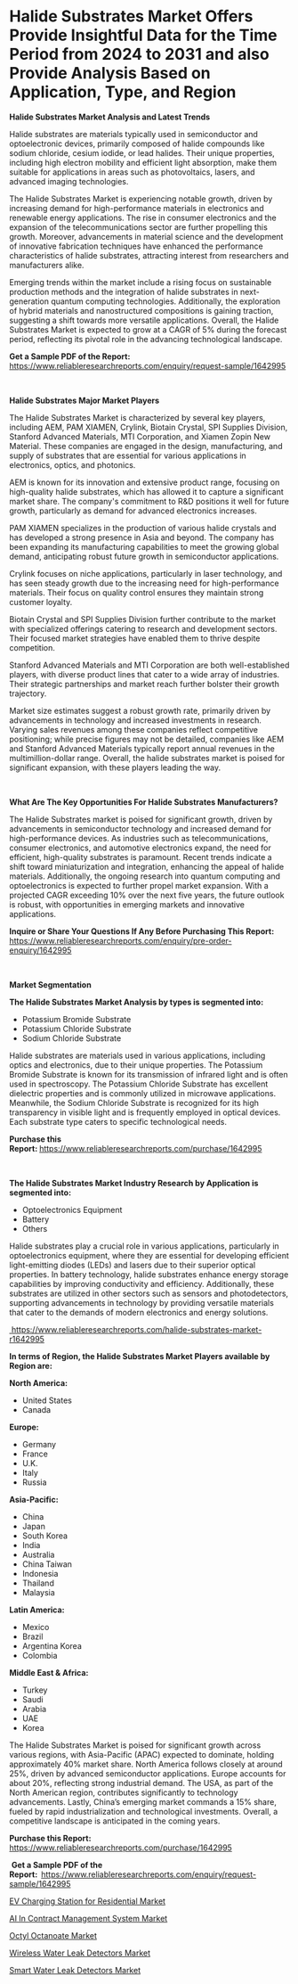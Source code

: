 <p><h1>Halide Substrates Market Offers Provide Insightful Data for the Time Period from 2024 to 2031 and also Provide Analysis Based on Application, Type, and Region</h1></p><p><strong>Halide Substrates Market Analysis and Latest Trends</strong></p>
<p><p>Halide substrates are materials typically used in semiconductor and optoelectronic devices, primarily composed of halide compounds like sodium chloride, cesium iodide, or lead halides. Their unique properties, including high electron mobility and efficient light absorption, make them suitable for applications in areas such as photovoltaics, lasers, and advanced imaging technologies.</p><p>The Halide Substrates Market is experiencing notable growth, driven by increasing demand for high-performance materials in electronics and renewable energy applications. The rise in consumer electronics and the expansion of the telecommunications sector are further propelling this growth. Moreover, advancements in material science and the development of innovative fabrication techniques have enhanced the performance characteristics of halide substrates, attracting interest from researchers and manufacturers alike.</p><p>Emerging trends within the market include a rising focus on sustainable production methods and the integration of halide substrates in next-generation quantum computing technologies. Additionally, the exploration of hybrid materials and nanostructured compositions is gaining traction, suggesting a shift towards more versatile applications. Overall, the Halide Substrates Market is expected to grow at a CAGR of 5% during the forecast period, reflecting its pivotal role in the advancing technological landscape.</p></p>
<p><strong>Get a Sample PDF of the Report:&nbsp;</strong> <a href="https://www.reliableresearchreports.com/enquiry/request-sample/1642995?utm_campaign=7&utm_medium=2&utm_source=Github&utm_content=ia&utm_term=23102024&utm_id=halide-substrates">https://www.reliableresearchreports.com/enquiry/request-sample/1642995</a></p>
<p>&nbsp;</p>
<p><strong>Halide Substrates Major Market Players</strong></p>
<p><p>The Halide Substrates Market is characterized by several key players, including AEM, PAM XIAMEN, Crylink, Biotain Crystal, SPI Supplies Division, Stanford Advanced Materials, MTI Corporation, and Xiamen Zopin New Material. These companies are engaged in the design, manufacturing, and supply of substrates that are essential for various applications in electronics, optics, and photonics.</p><p>AEM is known for its innovation and extensive product range, focusing on high-quality halide substrates, which has allowed it to capture a significant market share. The company's commitment to R&D positions it well for future growth, particularly as demand for advanced electronics increases.</p><p>PAM XIAMEN specializes in the production of various halide crystals and has developed a strong presence in Asia and beyond. The company has been expanding its manufacturing capabilities to meet the growing global demand, anticipating robust future growth in semiconductor applications.</p><p>Crylink focuses on niche applications, particularly in laser technology, and has seen steady growth due to the increasing need for high-performance materials. Their focus on quality control ensures they maintain strong customer loyalty.</p><p>Biotain Crystal and SPI Supplies Division further contribute to the market with specialized offerings catering to research and development sectors. Their focused market strategies have enabled them to thrive despite competition.</p><p>Stanford Advanced Materials and MTI Corporation are both well-established players, with diverse product lines that cater to a wide array of industries. Their strategic partnerships and market reach further bolster their growth trajectory.</p><p>Market size estimates suggest a robust growth rate, primarily driven by advancements in technology and increased investments in research. Varying sales revenues among these companies reflect competitive positioning; while precise figures may not be detailed, companies like AEM and Stanford Advanced Materials typically report annual revenues in the multimillion-dollar range. Overall, the halide substrates market is poised for significant expansion, with these players leading the way.</p></p>
<p>&nbsp;</p>
<p><strong>What Are The Key Opportunities For Halide Substrates Manufacturers?</strong></p>
<p><p>The Halide Substrates market is poised for significant growth, driven by advancements in semiconductor technology and increased demand for high-performance devices. As industries such as telecommunications, consumer electronics, and automotive electronics expand, the need for efficient, high-quality substrates is paramount. Recent trends indicate a shift toward miniaturization and integration, enhancing the appeal of halide materials. Additionally, the ongoing research into quantum computing and optoelectronics is expected to further propel market expansion. With a projected CAGR exceeding 10% over the next five years, the future outlook is robust, with opportunities in emerging markets and innovative applications.</p></p>
<p><strong>Inquire or Share Your Questions If Any Before Purchasing This Report:</strong> <a href="https://www.reliableresearchreports.com/enquiry/pre-order-enquiry/1642995?utm_campaign=7&utm_medium=2&utm_source=Github&utm_content=ia&utm_term=23102024&utm_id=halide-substrates">https://www.reliableresearchreports.com/enquiry/pre-order-enquiry/1642995</a></p>
<p>&nbsp;</p>
<p><strong>Market Segmentation</strong></p>
<p><strong>The Halide Substrates Market Analysis by types is segmented into:</strong></p>
<p><ul><li>Potassium Bromide Substrate</li><li>Potassium Chloride Substrate</li><li>Sodium Chloride Substrate</li></ul></p>
<p><p>Halide substrates are materials used in various applications, including optics and electronics, due to their unique properties. The Potassium Bromide Substrate is known for its transmission of infrared light and is often used in spectroscopy. The Potassium Chloride Substrate has excellent dielectric properties and is commonly utilized in microwave applications. Meanwhile, the Sodium Chloride Substrate is recognized for its high transparency in visible light and is frequently employed in optical devices. Each substrate type caters to specific technological needs.</p></p>
<p><strong>Purchase this Report:&nbsp;</strong><a href="https://www.reliableresearchreports.com/purchase/1642995?utm_campaign=7&utm_medium=2&utm_source=Github&utm_content=ia&utm_term=23102024&utm_id=halide-substrates">https://www.reliableresearchreports.com/purchase/1642995</a></p>
<p>&nbsp;</p>
<p><strong>The Halide Substrates Market Industry Research by Application is segmented into:</strong></p>
<p><ul><li>Optoelectronics Equipment</li><li>Battery</li><li>Others</li></ul></p>
<p><p>Halide substrates play a crucial role in various applications, particularly in optoelectronics equipment, where they are essential for developing efficient light-emitting diodes (LEDs) and lasers due to their superior optical properties. In battery technology, halide substrates enhance energy storage capabilities by improving conductivity and efficiency. Additionally, these substrates are utilized in other sectors such as sensors and photodetectors, supporting advancements in technology by providing versatile materials that cater to the demands of modern electronics and energy solutions.</p></p>
<p><a href="https://www.reliableresearchreports.com/halide-substrates-market-r1642995?utm_campaign=7&utm_medium=2&utm_source=Github&utm_content=ia&utm_term=23102024&utm_id=halide-substrates">&nbsp;https://www.reliableresearchreports.com/halide-substrates-market-r1642995</a></p>
<p><strong>In terms of Region, the Halide Substrates Market Players available by Region are:</strong></p>
<p>
    <p> <strong> North America: </strong>
        <ul>
            <li>United States</li>
            <li>Canada</li>
        </ul>
        </p> 
    <p> <strong> Europe: </strong>
        <ul>
            <li>Germany</li>
            <li>France</li>
            <li>U.K.</li>
            <li>Italy</li>
            <li>Russia</li>
        </ul>
        </p> 
    <p> <strong> Asia-Pacific: </strong>
        <ul>
            <li>China</li>
            <li>Japan</li>
            <li>South Korea</li>
            <li>India</li>
            <li>Australia</li>
            <li>China Taiwan</li>
            <li>Indonesia</li>
            <li>Thailand</li>
            <li>Malaysia</li>
        </ul>
        </p> 
    <p> <strong> Latin America: </strong>
        <ul>
            <li>Mexico</li>
            <li>Brazil</li>
            <li>Argentina Korea</li>
            <li>Colombia</li>
        </ul>
        </p> 
    <p> <strong> Middle East & Africa: </strong>
        <ul>
            <li>Turkey</li>
            <li>Saudi</li>
            <li>Arabia</li>
            <li>UAE</li>
            <li>Korea</li>
        </ul>
    </p>
    </p>
<p><p>The Halide Substrates Market is poised for significant growth across various regions, with Asia-Pacific (APAC) expected to dominate, holding approximately 40% market share. North America follows closely at around 25%, driven by advanced semiconductor applications. Europe accounts for about 20%, reflecting strong industrial demand. The USA, as part of the North American region, contributes significantly to technology advancements. Lastly, China’s emerging market commands a 15% share, fueled by rapid industrialization and technological investments. Overall, a competitive landscape is anticipated in the coming years.</p></p>
<p><strong>Purchase this Report: </strong><a href="https://www.reliableresearchreports.com/purchase/1642995?utm_campaign=7&utm_medium=2&utm_source=Github&utm_content=ia&utm_term=23102024&utm_id=halide-substrates">https://www.reliableresearchreports.com/purchase/1642995</a></p>
<p>&nbsp;<strong>Get a Sample PDF of the Report:&nbsp;&nbsp;</strong><a href="https://www.reliableresearchreports.com/enquiry/request-sample/1642995?utm_campaign=7&utm_medium=2&utm_source=Github&utm_content=ia&utm_term=23102024&utm_id=halide-substrates">https://www.reliableresearchreports.com/enquiry/request-sample/1642995</a></p>
<p><strong></strong></p>
<p><p><a href="https://github.com/MelgarBasny/Market-Research-Report-List-1/blob/main/ev-charging-station-for-residential-market.md?utm_campaign=7&utm_medium=2&utm_source=Github&utm_content=ia&utm_term=23102024&utm_id=halide-substrates">EV Charging Station for Residential Market</a></p><p><a href="https://www.linkedin.com/pulse/in-depth-ai-contract-management-system-market-review-size-share-azlge?utm_campaign=7&utm_medium=2&utm_source=Github&utm_content=ia&utm_term=23102024&utm_id=halide-substrates">AI In Contract Management System Market</a></p><p><a href="https://medium.com/@delorasywf/global-octyl-octanoate-market-focus-on-application-end-use-industry-type-equipment-and-region-b8768c5b6b74?utm_campaign=7&utm_medium=2&utm_source=Github&utm_content=ia&utm_term=23102024&utm_id=halide-substrates">Octyl Octanoate Market</a></p><p><a href="https://issuu.com/reportprime-2/docs/wireless-water-leak-detectors-marke_cbf174cfacd3ab?utm_campaign=7&utm_medium=2&utm_source=Github&utm_content=ia&utm_term=23102024&utm_id=halide-substrates">Wireless Water Leak Detectors Market</a></p><p><a href="https://issuu.com/reportprime-2/docs/smart-water-leak-detectors-market-s_e3a1b7b8efb6c7?utm_campaign=7&utm_medium=2&utm_source=Github&utm_content=ia&utm_term=23102024&utm_id=halide-substrates">Smart Water Leak Detectors Market</a></p></p>